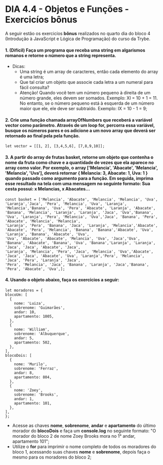 # DIA 4.4 - Objetos e Funções - Exercicíos bônus

A seguir estão os exercicíos **bônus** realizados no quarto dia do bloco 4 (Introdução à JavaScript e Lógica de Programação) do curso da Trybe.

#### 1. (Difícil) Faça um programa que receba uma string em algarismos romanos e retorne o número que a string representa.
  * Dicas:
    * Uma string é um array de caracteres, então cada elemento do array é uma letra;
    * Que tal criar um objeto que associe cada letra a um numeral para fácil consulta?
    * Atenção! Quando você tem um número pequeno à direita de um número grande, eles devem ser somados. Exemplo: XI = 10 + 1 = 11. No entanto, se o número pequeno está à esquerda de um número maior que ele, ele deve ser subtraído. Exemplo: IX = 10 - 1 = 9;

#### 2. Crie uma função chamada arrayOfNumbers que receberá a variável vector como parâmetro. Através de um loop for, percorra essa variável, busque os números pares e os adicione a um novo array que deverá ser retornado ao final pela pela função.
    let vector = [[1, 2], [3,4,5,6], [7,8,9,10]];

#### 3. A partir do array de frutas basket, retorne um objeto que contenha o nome da fruta como chave e a quantidade de vezes que ela aparece no array como valor. Por exemplo, o array ['Melancia', 'Abacate', 'Melancia', 'Melancia', 'Uva'], deverá retornar { Melancia: 3, Abacate: 1, Uva: 1 } quando passado como argumento para a função. Em seguida, imprima esse resultado na tela com uma mensagem no seguinte formato: Sua cesta possui: **x Melancias, x Abacates...**
    const basket = ['Melancia', 'Abacate', 'Melancia', 'Melancia', 'Uva', 'Laranja','Jaca', 'Pera', 'Melancia', 'Uva', 'Laranja', 'Melancia','Banana', 'Uva', 'Pera', 'Abacate', 'Laranja', 'Abacate',
    'Banana', 'Melancia', 'Laranja', 'Laranja', 'Jaca', 'Uva','Banana', 'Uva', 'Laranja', 'Pera', 'Melancia', 'Uva','Jaca', 'Banana', 'Pera', 'Abacate', 'Melancia', 'Melancia',
    'Laranja', 'Pera', 'Banana', 'Jaca', 'Laranja', 'Melancia','Abacate', 'Abacate', 'Pera', 'Melancia', 'Banana', 'Banana','Abacate', 'Uva', 'Laranja', 'Banana', 'Abacate', 'Uva',
    'Uva', 'Abacate', 'Abacate', 'Melancia', 'Uva', 'Jaca','Uva', 'Banana', 'Abacate', 'Banana', 'Uva', 'Banana','Laranja', 'Laranja', 'Jaca', 'Jaca', 'Abacate', 'Jaca',
    'Laranja', 'Melancia', 'Pera', 'Jaca', 'Melancia', 'Uva','Abacate', 'Jaca', 'Jaca', 'Abacate', 'Uva', 'Laranja','Pera', 'Melancia', 'Jaca', 'Pera', 'Laranja', 'Jaca',
    'Pera', 'Melancia', 'Jaca', 'Banana', 'Laranja', 'Jaca','Banana', 'Pera', 'Abacate', 'Uva',];
  
#### 4. Usando o objeto abaixo, faça os exercícios a seguir:
    let moradores = {
    blocoUm: [
      {
        nome: 'Luiza',
        sobrenome: 'Guimarães',
        andar: 10,
        apartamento: 1005,
      },
      {
        nome: 'William',
        sobrenome: 'Albuquerque',
        andar: 5,
        apartamento: 502,
      },
    ],
    blocoDois: [
      {
        nome: 'Murilo',
        sobrenome: 'Ferraz',
        andar: 8,
        apartamento: 804,
      },
      {
        nome: 'Zoey',
        sobrenome: 'Brooks',
        andar: 1,
        apartamento: 101,
      },
    ],
    };
  * Acesse as chaves **nome**, **sobrenome**, **andar** e **apartamento** do último morador do **blocoDois** e faça um **console.log** no seguinte formato: "O morador do bloco 2 de nome Zoey Brooks mora no 1° andar, apartamento 101";
  * Utilize o **for** para imprimir o nome completo de todos os moradores do bloco 1, acessando suas chaves **nome** e **sobrenome**, depois faça o mesmo para os moradores do bloco 2;
